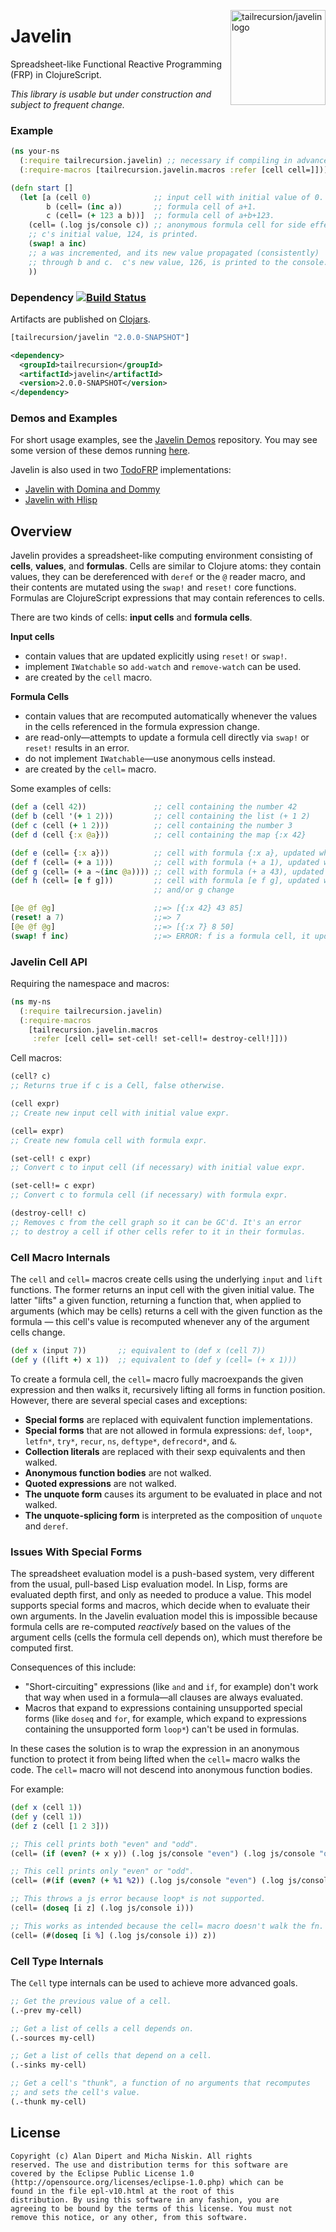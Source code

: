 <img src="https://raw.github.com/alandipert/javelin/master/img/javelin.png?login=micha&token=b172f1b97acb55c16867dc106e30c646"
alt="tailrecursion/javelin logo" title="tailrecursion/javelin logo"
align="right" width="152"/>

# Javelin

Spreadsheet-like Functional Reactive Programming (FRP) in ClojureScript.

_This library is usable but under construction and subject to frequent
change._

### Example

```clojure
(ns your-ns
  (:require tailrecursion.javelin) ;; necessary if compiling in advanced mode
  (:require-macros [tailrecursion.javelin.macros :refer [cell cell=]]))

(defn start []
  (let [a (cell 0)              ;; input cell with initial value of 0.
        b (cell= (inc a))       ;; formula cell of a+1.
        c (cell= (+ 123 a b))]  ;; formula cell of a+b+123.
    (cell= (.log js/console c)) ;; anonymous formula cell for side effects.
    ;; c's initial value, 124, is printed.
    (swap! a inc)
    ;; a was incremented, and its new value propagated (consistently)
    ;; through b and c.  c's new value, 126, is printed to the console.
    ))
```

### Dependency [![Build Status][1]][2]

Artifacts are published on [Clojars][3].

```clojure
[tailrecursion/javelin "2.0.0-SNAPSHOT"]
```

```xml
<dependency>
  <groupId>tailrecursion</groupId>
  <artifactId>javelin</artifactId>
  <version>2.0.0-SNAPSHOT</version>
</dependency>
```

### Demos and Examples

For short usage examples, see the [Javelin Demos][4] repository. You may see
some version of these demos running [here][5].

Javelin is also used in two [TodoFRP][6] implementations:

* [Javelin with Domina and Dommy][7]
* [Javelin with Hlisp][8]

## Overview

Javelin provides a spreadsheet-like computing environment consisting
of **cells**, **values**, and **formulas**. Cells are similar to
Clojure atoms: they contain values, they can be dereferenced with
`deref` or the `@` reader macro, and their contents are mutated using
the `swap!` and `reset!` core functions. Formulas are ClojureScript
expressions that may contain references to cells.

There are two kinds of cells: **input cells** and **formula cells**.

**Input cells**
* contain values that are updated explicitly using `reset!` or `swap!`.
* implement `IWatchable` so `add-watch` and `remove-watch` can be used.
* are created by the `cell` macro.

**Formula Cells**
* contain values that are recomputed automatically whenever the
  values in the cells referenced in the formula expression
  change.
* are read-only&mdash;attempts to update a formula cell directly
  via `swap!` or `reset!` results in an error.
* do not implement `IWatchable`&mdash;use anonymous cells instead.
* are created by the `cell=` macro.

Some examples of cells:

```clojure
(def a (cell 42))               ;; cell containing the number 42
(def b (cell '(+ 1 2)))         ;; cell containing the list (+ 1 2)
(def c (cell (+ 1 2)))          ;; cell containing the number 3
(def d (cell {:x @a}))          ;; cell containing the map {:x 42}

(def e (cell= {:x a}))          ;; cell with formula {:x a}, updated when a changes
(def f (cell= (+ a 1)))         ;; cell with formula (+ a 1), updated when a changes
(def g (cell= (+ a ~(inc @a)))) ;; cell with formula (+ a 43), updated when a changes
(def h (cell= [e f g]))         ;; cell with formula [e f g], updated when e, f,
                                ;; and/or g change

[@e @f @g]                      ;;=> [{:x 42} 43 85]
(reset! a 7)                    ;;=> 7
[@e @f @g]                      ;;=> [{:x 7} 8 50]
(swap! f inc)                   ;;=> ERROR: f is a formula cell, it updates itself!
```

### Javelin Cell API

Requiring the namespace and macros:

```clojure
(ns my-ns
  (:require tailrecursion.javelin)
  (:require-macros
    [tailrecursion.javelin.macros
     :refer [cell cell= set-cell! set-cell!= destroy-cell!]]))
```

Cell macros:

```clojure
(cell? c)
;; Returns true if c is a Cell, false otherwise.

(cell expr)
;; Create new input cell with initial value expr.

(cell= expr)
;; Create new fomula cell with formula expr.

(set-cell! c expr)
;; Convert c to input cell (if necessary) with initial value expr.

(set-cell!= c expr)
;; Convert c to formula cell (if necessary) with formula expr.

(destroy-cell! c)
;; Removes c from the cell graph so it can be GC'd. It's an error
;; to destroy a cell if other cells refer to it in their formulas.
```

### Cell Macro Internals

The `cell` and `cell=` macros create cells using the underlying
`input` and `lift` functions. The former returns an input cell with
the given initial value. The latter "lifts" a given function,
returning a function that, when applied to arguments (which may be
cells) returns a cell with the given function as the formula
&mdash; this cell's value is recomputed whenever any of the
argument cells change.

```clojure
(def x (input 7))       ;; equivalent to (def x (cell 7))
(def y ((lift +) x 1))  ;; equivalent to (def y (cell= (+ x 1)))
```

To create a formula cell, the `cell=` macro fully macroexpands the
given expression and then walks it, recursively lifting all forms in
function position. However, there are several special cases and
exceptions:

* **Special forms** are replaced with equivalent function
  implementations.
* **Special forms** that are not allowed in formula expressions:
  `def`, `loop*`, `letfn*`, `try*`, `recur`, `ns`, `deftype*`,
  `defrecord*`, and `&`.
* **Collection literals** are replaced with their sexp equivalents
  and then walked.
* **Anonymous function bodies** are not walked.
* **Quoted expressions** are not walked.
* **The unquote form** causes its argument to be evaluated in place
  and not walked.
* **The unquote-splicing form** is interpreted as the composition
  of `unquote` and `deref`.

### Issues With Special Forms

The spreadsheet evaluation model is a push-based system, very
different from the usual, pull-based Lisp evaluation model. In Lisp,
forms are evaluated depth first, and only as needed to produce a
value. This model supports special forms and macros, which decide when
to evaluate their own arguments. In the Javelin evaluation model this
is impossible because formula cells are re-computed _reactively_ based
on the values of the argument cells (cells the formula cell depends
on), which must therefore be computed first.

Consequences of this include:
* "Short-circuiting" expressions (like `and` and `if`, for example)
  don't work that way when used in a formula&mdash;all clauses are
  always evaluated.
* Macros that expand to expressions containing unsupported special
  forms (like `doseq` and `for`, for example, which expand to
  expressions containing the unsupported form `loop*`) can't be
  used in formulas.

In these cases the solution is to wrap the expression in an anonymous
function to protect it from being lifted when the `cell=` macro walks
the code. The `cell=` macro will not descend into anonymous function
bodies.

For example:

```clojure
(def x (cell 1))
(def y (cell 1))
(def z (cell [1 2 3]))

;; This cell prints both "even" and "odd".
(cell= (if (even? (+ x y)) (.log js/console "even") (.log js/console "odd")))

;; This cell prints only "even" or "odd".
(cell= (#(if (even? (+ %1 %2)) (.log js/console "even") (.log js/console "odd")) x y))

;; This throws a js error because loop* is not supported.
(cell= (doseq [i z] (.log js/console i)))

;; This works as intended because the cell= macro doesn't walk the fn.
(cell= (#(doseq [i %] (.log js/console i)) z))
```

### Cell Type Internals

The `Cell` type internals can be used to achieve more advanced goals.

```clojure
;; Get the previous value of a cell.
(.-prev my-cell)

;; Get a list of cells a cell depends on.
(.-sources my-cell)

;; Get a list of cells that depend on a cell.
(.-sinks my-cell)

;; Get a cell's "thunk", a function of no arguments that recomputes
;; and sets the cell's value.
(.-thunk my-cell)
```

## License

    Copyright (c) Alan Dipert and Micha Niskin. All rights
    reserved. The use and distribution terms for this software are
    covered by the Eclipse Public License 1.0
    (http://opensource.org/licenses/eclipse-1.0.php) which can be
    found in the file epl-v10.html at the root of this
    distribution. By using this software in any fashion, you are
    agreeing to be bound by the terms of this license. You must not
    remove this notice, or any other, from this software.

[1]: https://travis-ci.org/tailrecursion/javelin.png?branch=master
[2]: https://travis-ci.org/tailrecursion/javelin
[3]: http://clojars.org/tailrecursion/javelin
[4]: https://github.com/tailrecursion/javelin-demos
[5]: https://dl.dropboxusercontent.com/u/12379861/javelin_demos/index.html
[6]: https://github.com/lynaghk/todoFRP
[7]: https://github.com/lynaghk/todoFRP/tree/master/todo/javelin
[8]: https://github.com/lynaghk/todoFRP/tree/master/todo/hlisp-javelin
